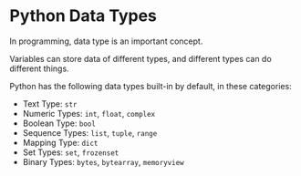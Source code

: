 # Python Data Types

In programming, data type is an important concept.

Variables can store data of different types, and different types can do different things.

Python has the following data types built-in by default, in these categories:

- Text Type: `str`
- Numeric Types: `int`, `float`, `complex`
- Boolean Type: `bool`
- Sequence Types: `list`, `tuple`, `range`
- Mapping Type: `dict`
- Set Types: `set`, `frozenset`
- Binary Types: `bytes`, `bytearray`, `memoryview`